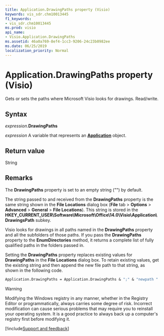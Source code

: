 ```yaml
---
title: Application.DrawingPaths property (Visio)
keywords: vis_sdr.chm10013445
f1_keywords:
- vis_sdr.chm10013445
ms.prod: visio
api_name:
- Visio.Application.DrawingPaths
ms.assetid: 46a0a769-8ef4-1cc3-9206-24c23b0982ee
ms.date: 06/25/2019
localization_priority: Normal
---
```



# Application.DrawingPaths property (Visio)

Gets or sets the paths where Microsoft Visio looks for drawings. Read/write.


## Syntax

_expression_.**DrawingPaths**

_expression_ A variable that represents an **[Application](Visio.Application.md)** object.


## Return value

String


## Remarks

The **DrawingPaths** property is set to an empty string ("") by default.

The string passed to and received from the **DrawingPaths** property is the same string shown in the **File Locations** dialog box (**File** tab > **Options** > **Advanced** > **General** > **File Locations**). This string is stored in the **HKEY_CURRENT_USER\Software\Microsoft\Office\14.0\Visio\Application\DrawingsPath** subkey.

Visio looks for drawings in all paths named in the **DrawingPaths** property and all the subfolders of those paths. If you pass the **DrawingPaths** property to the **EnumDirectories** method, it returns a complete list of fully qualified paths in the folders passed in.

Setting the **DrawingPaths** property replaces existing values for **DrawingPaths** in the **File Locations** dialog box. To retain existing values, get the existing string and then append the new file path to that string, as shown in the following code.

```vb
Application.DrawingPaths = Application.DrawingPaths & ";" & "newpath ".
```

> [!WARNING] 
> Modifying the Windows registry in any manner, whether in the Registry Editor or programmatically, always carries some degree of risk. Incorrect modification can cause serious problems that may require you to reinstall your operating system. It is a good practice to always back up a computer's registry first before modifying it. 

[!include[Support and feedback](~/includes/feedback-boilerplate.md)]